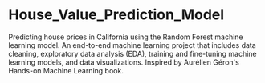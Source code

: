 # House_Value_Prediction_Model
Predicting house prices in California using the Random Forest machine learning model. An end-to-end machine learning project that includes data cleaning, exploratory data analysis (EDA), training and fine-tuning machine learning models, and data visualizations. Inspired by Aurélien Géron's Hands-on Machine Learning book.
